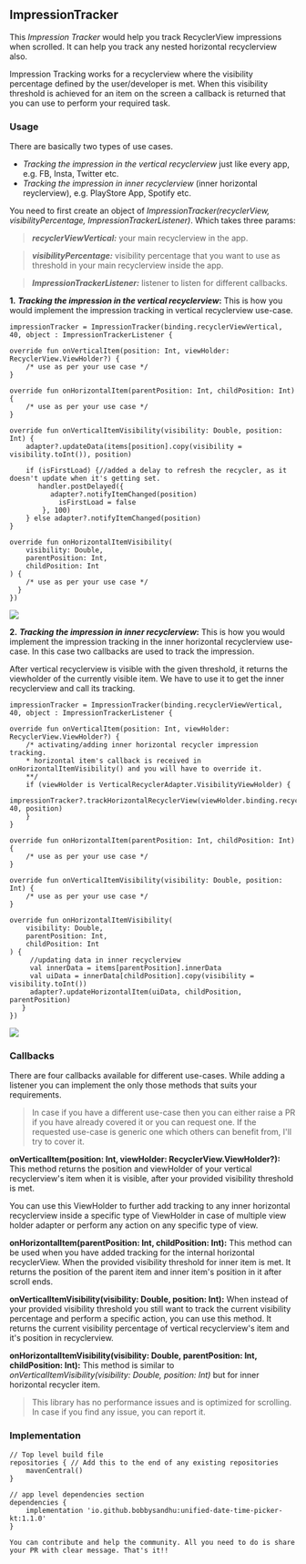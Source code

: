 ﻿## ImpressionTracker

This _Impression Tracker_ would help you track RecyclerView impressions when scrolled. It can help you track any nested horizontal recyclerview also.

Impression Tracking works for a recyclerview where the visibility percentage defined by the user/developer is met. When this visibility threshold is achieved for an item on the screen a callback is returned that you can use to perform your required task.

### Usage

There are basically two types of use cases.

*   _Tracking the impression in the vertical recyclerview_ just like every app, e.g. FB, Insta, Twitter etc.
*   _Tracking the impression in inner recyclerview_ (inner horizontal reyclerview), e.g. PlayStore App, Spotify etc.

You need to first create an object of _ImpressionTracker(recyclerView, visibilityPercentage, ImpressionTrackerListener)_. Which takes three params:

> _**recyclerViewVertical:**_ your main recyclerview in the app.

> _**visibilityPercentage:**_ visibility percentage that you want to use as threshold in your main recyclerview inside the app.

> _**ImpressionTrackerListener:**_ listener to listen for different callbacks.

**1\.** _**Tracking the impression in the vertical recyclerview**_**:** This is how you would implement the impression tracking in vertical recyclerview use-case.

```plaintext
impressionTracker = ImpressionTracker(binding.recyclerViewVertical, 40, object : ImpressionTrackerListener {    

override fun onVerticalItem(position: Int, viewHolder: RecyclerView.ViewHolder?) {    
    /* use as per your use case */    
}    

override fun onHorizontalItem(parentPosition: Int, childPosition: Int) {    
    /* use as per your use case */    
}    

override fun onVerticalItemVisibility(visibility: Double, position: Int) {    
    adapter?.updateData(items[position].copy(visibility = visibility.toInt()), position)    

    if (isFirstLoad) {//added a delay to refresh the recycler, as it doesn't update when it's getting set.    
       handler.postDelayed({    
          adapter?.notifyItemChanged(position)    
            isFirstLoad = false    
        }, 100)    
    } else adapter?.notifyItemChanged(position)    
}    

override fun onHorizontalItemVisibility(    
    visibility: Double, 
    parentPosition: Int,        
    childPosition: Int    
) {    
    /* use as per your use case */    
  }    
}) 
```

![](https://github.com/BobbySandhu/impression-tracker/blob/dev/videos/vertical.gif)

**2\.** _**Tracking the impression in inner recyclerview**_**:** This is how you would implement the impression tracking in the inner horizontal recyclerview use-case. In this case two callbacks are used to track the impression.

After vertical recyclerview is visible with the given threshold, it returns the viewholder of the currently visible item. We have to use it to get the inner recyclerview and call its tracking.

```plaintext
impressionTracker = ImpressionTracker(binding.recyclerViewVertical, 40, object : ImpressionTrackerListener {    

override fun onVerticalItem(position: Int, viewHolder: RecyclerView.ViewHolder?) {    
    /* activating/adding inner horizontal recycler impression tracking.  
    * horizontal item's callback is received in onHorizontalItemVisibility() and you will have to override it.        
    **/    
    if (viewHolder is VerticalRecyclerAdapter.VisibilityViewHolder) {    
        impressionTracker?.trackHorizontalRecyclerView(viewHolder.binding.recyclerViewInner, 40, position)    
    }  
}    

override fun onHorizontalItem(parentPosition: Int, childPosition: Int) {    
    /* use as per your use case */    
}    
    
override fun onVerticalItemVisibility(visibility: Double, position: Int) {    
    /* use as per your use case */  
}    

override fun onHorizontalItemVisibility(    
    visibility: Double,  
 	parentPosition: Int,        
 	childPosition: Int    
) {    
     //updating data in inner recyclerview    
     val innerData = items[parentPosition].innerData    
     val uiData = innerData[childPosition].copy(visibility = visibility.toInt())    
     adapter?.updateHorizontalItem(uiData, childPosition, parentPosition)   
   }    
})  
```

![](https://github.com/BobbySandhu/impression-tracker/blob/dev/videos/vertical%20+%20horizontal.gif)

### Callbacks

There are four callbacks available for different use-cases. While adding a listener you can implement the only those methods that suits your requirements.

> In case if you have a different use-case then you can either raise a PR if you have already covered it or you can request one. If the requested use-case is generic one which others can benefit from, I'll try to cover it.

**onVerticalItem(position: Int, viewHolder: RecyclerView.ViewHolder?):** This method returns the position and viewHolder of your vertical recyclerview's item when it is visible, after your provided visibility threshold is met.

You can use this ViewHolder to further add tracking to any inner horizontal recyclerview inside a specific type of ViewHolder in case of multiple view holder adapter or perform any action on any specific type of view.

**onHorizontalItem(parentPosition: Int, childPosition: Int):** This method can be used when you have added tracking for the internal horizontal recyclerView. When the provided visibility threshold for inner item is met. It returns the position of the parent item and inner item's position in it after scroll ends.

**onVerticalItemVisibility(visibility: Double, position: Int):** When instead of your provided visibility threshold you still want to track the current visibility percentage and perform a specific action, you can use this method. It returns the current visibility percentage of vertical recyclerview's item and it's position in recyclerview.

**onHorizontalItemVisibility(visibility: Double, parentPosition: Int, childPosition: Int):** This method is similar to _onVerticalItemVisibility(visibility: Double, position: Int)_ but for inner horizontal recycler item.

> This library has no performance issues and is optimized for scrolling. In case if you find any issue, you can report it.

### Implementation

```plaintext
// Top level build file 
repositories { // Add this to the end of any existing repositories
	mavenCentral()
}

// app level dependencies section
dependencies {
	implementation 'io.github.bobbysandhu:unified-date-time-picker-kt:1.1.0'
}
```

    You can contribute and help the community. All you need to do is share your PR with clear message. That's it!!